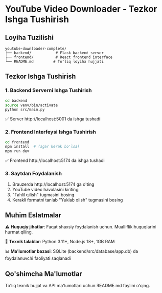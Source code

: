 # YouTube Video Downloader - Tezkor Ishga Tushirish

## Loyiha Tuzilishi
```
youtube-downloader-complete/
├── backend/           # Flask backend server
├── frontend/          # React frontend interface  
└── README.md         # To'liq loyiha hujjati
```

## Tezkor Ishga Tushirish

### 1. Backend Serverni Ishga Tushirish
```bash
cd backend
source venv/bin/activate
python src/main.py
```
✅ Server http://localhost:5001 da ishga tushadi

### 2. Frontend Interfeysi Ishga Tushirish
```bash
cd frontend
npm install  # (agar kerak bo'lsa)
npm run dev
```
✅ Frontend http://localhost:5174 da ishga tushadi

### 3. Saytdan Foydalanish
1. Brauzerda http://localhost:5174 ga o'ting
2. YouTube video havolasini kiriting
3. "Tahlil qilish" tugmasini bosing
4. Kerakli formatni tanlab "Yuklab olish" tugmasini bosing

## Muhim Eslatmalar

⚠️ **Huquqiy jihatlar**: Faqat shaxsiy foydalanish uchun. Mualliflik huquqlarini hurmat qiling.

🔧 **Texnik talablar**: Python 3.11+, Node.js 18+, 1GB RAM

📊 **Ma'lumotlar bazasi**: SQLite (backend/src/database/app.db) da foydalanuvchi faoliyati saqlanadi

## Qo'shimcha Ma'lumotlar

To'liq texnik hujjat va API ma'lumotlari uchun README.md faylini o'qing.

